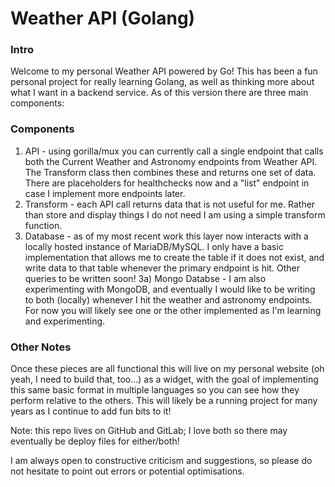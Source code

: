 # Weather API (Golang)

### Intro
Welcome to my personal Weather API powered by Go! This has been a fun personal project for really learning Golang,
as well as thinking more about what I want in a backend service. As of this version there are three main components:

### Components
1) API - using gorilla/mux you can currently call a single endpoint that calls both the Current Weather and Astronomy endpoints from Weather API.
The Transform class then combines these and returns one set of data. There are placeholders for healthchecks now and a "list" endpoint
in case I implement more endpoints later.
2) Transform - each API call returns data that is not useful for me. Rather than store and display things I do not need
I am using a simple transform function. 
3) Database - as of my most recent work this layer now interacts with a locally hosted instance of MariaDB/MySQL. I only have
a basic implementation that allows me to create the table if it does not exist, and write data to that table whenever the primary
endpoint is hit. Other queries to be written soon!
3a) Mongo Databse - I am also experimenting with MongoDB, and eventually I would like to be writing to both (locally) whenever I hit the weather
and astronomy endpoints. For now you will likely see one or the other implemented as I'm learning and experimenting.

### Other Notes
Once these pieces are all functional this will live on my personal website (oh yeah, I need to build that, too...) as a widget,
with the goal of implementing this same basic format in multiple languages so you can see how they perform relative to the others.
This will likely be a running project for many years as I continue to add fun bits to it!

Note: this repo lives on GitHub and GitLab; I love both so there may eventually be deploy files for either/both!

I am always open to constructive criticism and suggestions, so please do not hesitate to point out errors or potential optimisations.
